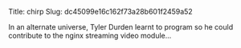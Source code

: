 Title: chirp
Slug: dc45099e16c162f73a28b601f2459a52

In an alternate universe, Tyler Durden learnt to program so he could contribute to the nginx streaming video module...

